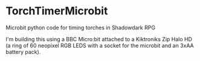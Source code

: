 # TorchTimerMicrobit
Microbit python code for timing torches in Shadowdark RPG

I'm building this using a BBC Micro:bit attached to a Kiktroniks Zip Halo HD (a ring of 60 neopixel RGB LEDS with a socket for the microbit and an 3xAA battery pack).

